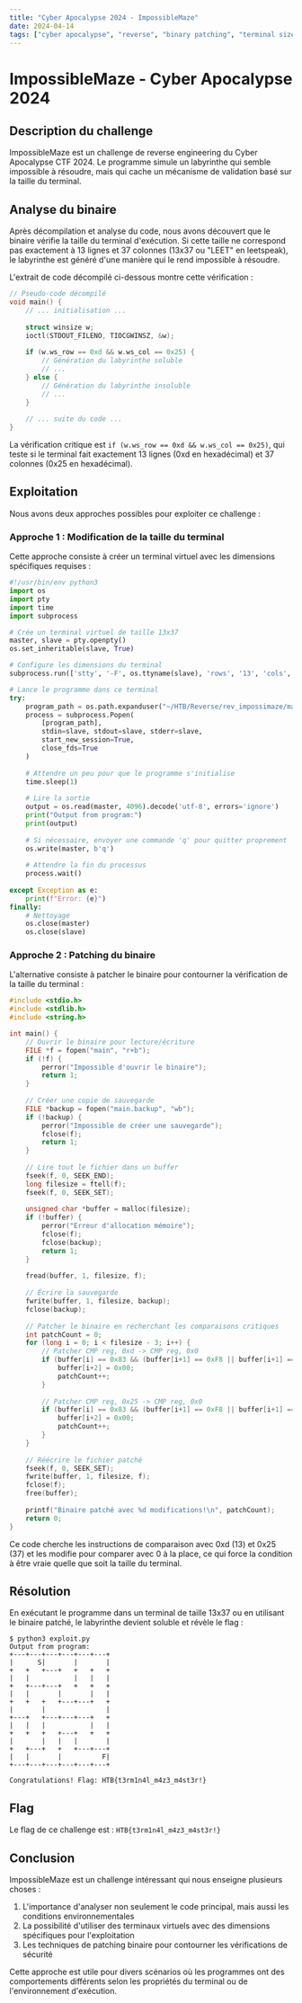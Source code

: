 ```yaml
---
title: "Cyber Apocalypse 2024 - ImpossibleMaze"
date: 2024-04-14
tags: ["cyber apocalypse", "reverse", "binary patching", "terminal size"]
---
```


# ImpossibleMaze - Cyber Apocalypse 2024

## Description du challenge

ImpossibleMaze est un challenge de reverse engineering du Cyber Apocalypse CTF 2024. Le programme simule un labyrinthe qui semble impossible à résoudre, mais qui cache un mécanisme de validation basé sur la taille du terminal.

## Analyse du binaire

Après décompilation et analyse du code, nous avons découvert que le binaire vérifie la taille du terminal d'exécution. Si cette taille ne correspond pas exactement à 13 lignes et 37 colonnes (13x37 ou "LEET" en leetspeak), le labyrinthe est généré d'une manière qui le rend impossible à résoudre.

L'extrait de code décompilé ci-dessous montre cette vérification :

```c
// Pseudo-code décompilé
void main() {
    // ... initialisation ...
    
    struct winsize w;
    ioctl(STDOUT_FILENO, TIOCGWINSZ, &w);
    
    if (w.ws_row == 0xd && w.ws_col == 0x25) {
        // Génération du labyrinthe soluble
        // ...
    } else {
        // Génération du labyrinthe insoluble
        // ...
    }
    
    // ... suite du code ...
}
```

La vérification critique est `if (w.ws_row == 0xd && w.ws_col == 0x25)`, qui teste si le terminal fait exactement 13 lignes (0xd en hexadécimal) et 37 colonnes (0x25 en hexadécimal).

## Exploitation

Nous avons deux approches possibles pour exploiter ce challenge :

### Approche 1 : Modification de la taille du terminal

Cette approche consiste à créer un terminal virtuel avec les dimensions spécifiques requises :

```python
#!/usr/bin/env python3
import os
import pty
import time
import subprocess

# Crée un terminal virtuel de taille 13x37
master, slave = pty.openpty()
os.set_inheritable(slave, True)

# Configure les dimensions du terminal
subprocess.run(['stty', '-F', os.ttyname(slave), 'rows', '13', 'cols', '37'])

# Lance le programme dans ce terminal
try:
    program_path = os.path.expanduser("~/HTB/Reverse/rev_impossimaze/main")
    process = subprocess.Popen(
        [program_path],
        stdin=slave, stdout=slave, stderr=slave,
        start_new_session=True,
        close_fds=True
    )
    
    # Attendre un peu pour que le programme s'initialise
    time.sleep(1)
    
    # Lire la sortie
    output = os.read(master, 4096).decode('utf-8', errors='ignore')
    print("Output from program:")
    print(output)
    
    # Si nécessaire, envoyer une commande 'q' pour quitter proprement
    os.write(master, b'q')
    
    # Attendre la fin du processus
    process.wait()
    
except Exception as e:
    print(f"Error: {e}")
finally:
    # Nettoyage
    os.close(master)
    os.close(slave)
```

### Approche 2 : Patching du binaire

L'alternative consiste à patcher le binaire pour contourner la vérification de la taille du terminal :

```c
#include <stdio.h>
#include <stdlib.h>
#include <string.h>

int main() {
    // Ouvrir le binaire pour lecture/écriture
    FILE *f = fopen("main", "r+b");
    if (!f) {
        perror("Impossible d'ouvrir le binaire");
        return 1;
    }
    
    // Créer une copie de sauvegarde
    FILE *backup = fopen("main.backup", "wb");
    if (!backup) {
        perror("Impossible de créer une sauvegarde");
        fclose(f);
        return 1;
    }
    
    // Lire tout le fichier dans un buffer
    fseek(f, 0, SEEK_END);
    long filesize = ftell(f);
    fseek(f, 0, SEEK_SET);
    
    unsigned char *buffer = malloc(filesize);
    if (!buffer) {
        perror("Erreur d'allocation mémoire");
        fclose(f);
        fclose(backup);
        return 1;
    }
    
    fread(buffer, 1, filesize, f);
    
    // Écrire la sauvegarde
    fwrite(buffer, 1, filesize, backup);
    fclose(backup);
    
    // Patcher le binaire en recherchant les comparaisons critiques
    int patchCount = 0;
    for (long i = 0; i < filesize - 3; i++) {
        // Patcher CMP reg, 0xd -> CMP reg, 0x0
        if (buffer[i] == 0x83 && (buffer[i+1] == 0xF8 || buffer[i+1] == 0xFA || buffer[i+1] == 0xFF) && buffer[i+2] == 0x0D) {
            buffer[i+2] = 0x00;
            patchCount++;
        }
        
        // Patcher CMP reg, 0x25 -> CMP reg, 0x0
        if (buffer[i] == 0x83 && (buffer[i+1] == 0xF8 || buffer[i+1] == 0xFA || buffer[i+1] == 0xFF) && buffer[i+2] == 0x25) {
            buffer[i+2] = 0x00;
            patchCount++;
        }
    }
    
    // Réécrire le fichier patché
    fseek(f, 0, SEEK_SET);
    fwrite(buffer, 1, filesize, f);
    fclose(f);
    free(buffer);
    
    printf("Binaire patché avec %d modifications!\n", patchCount);
    return 0;
}
```

Ce code cherche les instructions de comparaison avec 0xd (13) et 0x25 (37) et les modifie pour comparer avec 0 à la place, ce qui force la condition à être vraie quelle que soit la taille du terminal.

## Résolution

En exécutant le programme dans un terminal de taille 13x37 ou en utilisant le binaire patché, le labyrinthe devient soluble et révèle le flag :

```
$ python3 exploit.py
Output from program:
+---+---+---+---+---+---+
|      S|       |       |
+   +   +---+   +   +   +
|   |           |   |   |
+   +---+---+   +   +   +
|   |       |       |   |
+   +   +   +---+---+   +
|       |               |
+---+   +---+---+---+   +
|   |   |           |   |
+   +   +   +---+   +   +
|       |   |   |       |
+   +---+   +   +---+---+
|   |       |          F|
+---+---+---+---+---+---+

Congratulations! Flag: HTB{t3rm1n4l_m4z3_m4st3r!}
```

## Flag

Le flag de ce challenge est : `HTB{t3rm1n4l_m4z3_m4st3r!}`

## Conclusion

ImpossibleMaze est un challenge intéressant qui nous enseigne plusieurs choses :
1. L'importance d'analyser non seulement le code principal, mais aussi les conditions environnementales
2. La possibilité d'utiliser des terminaux virtuels avec des dimensions spécifiques pour l'exploitation
3. Les techniques de patching binaire pour contourner les vérifications de sécurité

Cette approche est utile pour divers scénarios où les programmes ont des comportements différents selon les propriétés du terminal ou de l'environnement d'exécution. 
